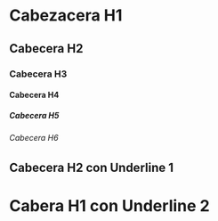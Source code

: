 # Cabezacera H1
## Cabecera H2
### Cabecera H3
#### Cabecera H4
##### Cabecera H5
###### Cabecera H6

Cabecera H2 con Underline 1
---

Cabera H1 con Underline 2
===
